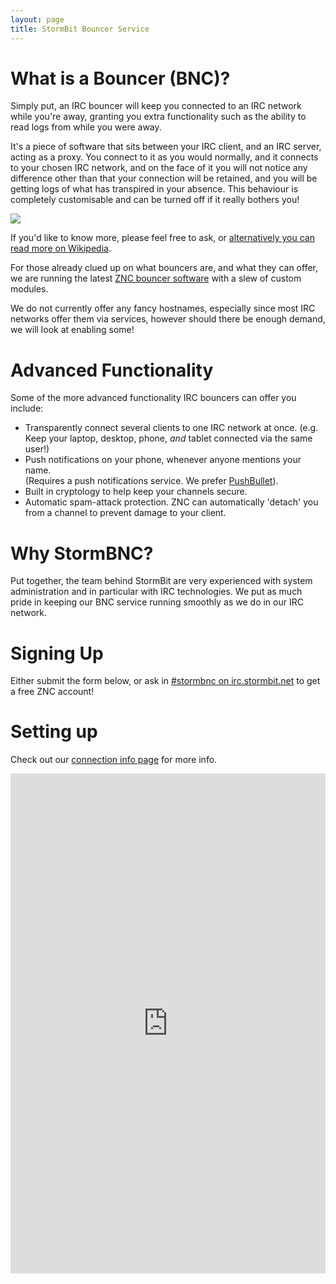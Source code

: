 ```yaml
---
layout: page
title: StormBit Bouncer Service
---
```


# What is a Bouncer (BNC)?
Simply put, an IRC bouncer will keep you connected to an IRC network while
you're away, granting you extra functionality such as the ability to read
logs from while you were away.

It's a piece of software that sits between your IRC client, and an IRC server,
acting as a proxy. You connect to it as you would normally, and it connects to
your chosen IRC network, and on the face of it you will not notice any
difference other than that your connection will be retained, and you will be
getting logs of what has transpired in your absence.
This behaviour is completely customisable and can be turned off if it really
bothers you!
  
<div class="image">
  <img class="img-responsive" src="//i.imgur.com/BAGbiWb.png" />
</div>

If you'd like to know more, please feel free to ask, or 
[alternatively you can read more on Wikipedia](//en.wikipedia.org/wiki/BNC_%28software%29#IRC).

For those already clued up on what bouncers are, and what they can offer, we are running the latest 
[ZNC bouncer software](//znc.in/) with a slew of custom modules.

We do not currently offer any fancy hostnames, especially since most IRC
networks offer them via services, however should there be enough demand,
we will look at enabling some!

# Advanced Functionality

Some of the more advanced functionality IRC bouncers can offer you include:

- Transparently connect several clients to one IRC network at once.
  (e.g. Keep your laptop, desktop, phone, _and_ tablet connected via the
   same user!)
- Push notifications on your phone, whenever anyone mentions your name.  
  (Requires a push notifications service. We prefer [PushBullet](//pushbullet.com/)).
- Built in cryptology to help keep your channels secure.
- Automatic spam-attack protection.  ZNC can automatically 'detach' you from
  a channel to prevent damage to your client.

# Why StormBNC?

Put together, the team behind StormBit are very experienced with system
administration and in particular with IRC technologies.
We put as much pride in keeping our BNC service running smoothly as we do in
our IRC network.

# Signing Up
Either submit the form below, or ask in
[#stormbnc on irc.stormbit.net](irc://irc.stormbit.net:6667/#stormbnc)
to get a free ZNC account!

# Setting up
Check out our [connection info page](connecting.html) for more info.

<iframe src="https://docs.google.com/forms/d/1yPuzIQj04rgRHST0JLg3aJ-m_nvCPY09Cqke1UvNtu8/viewform?embedded=true"
  width="100%" height="800" frameborder="0" marginheight="0" marginwidth="0">
Loading registration form...
</iframe>
